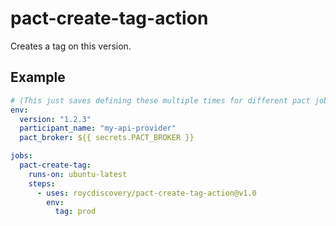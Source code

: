 # pact-create-tag-action

Creates a tag on this version.

## Example
```yaml
# (This just saves defining these multiple times for different pact jobs)
env:
  version: "1.2.3"
  participant_name: "my-api-provider"
  pact_broker: ${{ secrets.PACT_BROKER }}

jobs:
  pact-create-tag:
    runs-on: ubuntu-latest
    steps:
      - uses: roycdiscovery/pact-create-tag-action@v1.0
        env:
          tag: prod
```
